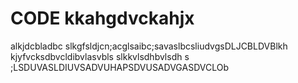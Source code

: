 # CODE kkahgdvckahjx
alkjdcbladbc
slkgfsldjcn;acglsaibc;savaslbcsliudvgsDLJCBLDVBlkh
kjyfvcksdbvcldibvlasvbls
slkkvlsdhbvlsdh s
;LSDUVASLDIUVSADVUHAPSDVUSADVGASDVCLOb
